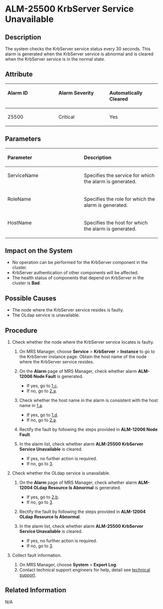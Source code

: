 # ALM-25500 KrbServer Service Unavailable<a name="EN-US_TOPIC_0125376027"></a>

## Description<a name="s3137aa4243a8414c9cf0a7c7627c687f"></a>

The system checks the KrbServer service status every 30 seconds. This alarm is generated when the KrbServer service is abnormal and is cleared when the KrbServer service is in the normal state.

## Attribute<a name="scb545d65ff4b48e29069174ab9b5c9ed"></a>

<a name="en-us_topic_0035998744_table4400500"></a>
<table><thead align="left"><tr id="en-us_topic_0035998744_row63695501"><th class="cellrowborder" valign="top" width="33.33333333333333%" id="mcps1.1.4.1.1"><p id="en-us_topic_0035998744_p59061958"><a name="en-us_topic_0035998744_p59061958"></a><a name="en-us_topic_0035998744_p59061958"></a>Alarm ID</p>
</th>
<th class="cellrowborder" valign="top" width="33.33333333333333%" id="mcps1.1.4.1.2"><p id="en-us_topic_0035998744_p19289328"><a name="en-us_topic_0035998744_p19289328"></a><a name="en-us_topic_0035998744_p19289328"></a>Alarm Severity</p>
</th>
<th class="cellrowborder" valign="top" width="33.33333333333333%" id="mcps1.1.4.1.3"><p id="en-us_topic_0035998744_p18931763"><a name="en-us_topic_0035998744_p18931763"></a><a name="en-us_topic_0035998744_p18931763"></a>Automatically Cleared</p>
</th>
</tr>
</thead>
<tbody><tr id="en-us_topic_0035998744_row57077814"><td class="cellrowborder" valign="top" width="33.33333333333333%" headers="mcps1.1.4.1.1 "><p id="en-us_topic_0035998744_p59900193"><a name="en-us_topic_0035998744_p59900193"></a><a name="en-us_topic_0035998744_p59900193"></a>25500</p>
</td>
<td class="cellrowborder" valign="top" width="33.33333333333333%" headers="mcps1.1.4.1.2 "><p id="en-us_topic_0035998744_p20077469"><a name="en-us_topic_0035998744_p20077469"></a><a name="en-us_topic_0035998744_p20077469"></a>Critical</p>
</td>
<td class="cellrowborder" valign="top" width="33.33333333333333%" headers="mcps1.1.4.1.3 "><p id="en-us_topic_0035998744_p15662289"><a name="en-us_topic_0035998744_p15662289"></a><a name="en-us_topic_0035998744_p15662289"></a>Yes</p>
</td>
</tr>
</tbody>
</table>

## Parameters<a name="scf0fecd9de3a4809bcab4ab7913232ea"></a>

<a name="en-us_topic_0035998744_table60685926"></a>
<table><thead align="left"><tr id="en-us_topic_0035998744_row31278690"><th class="cellrowborder" valign="top" width="50%" id="mcps1.1.3.1.1"><p id="en-us_topic_0035998744_p50545980"><a name="en-us_topic_0035998744_p50545980"></a><a name="en-us_topic_0035998744_p50545980"></a>Parameter</p>
</th>
<th class="cellrowborder" valign="top" width="50%" id="mcps1.1.3.1.2"><p id="en-us_topic_0035998744_p583706"><a name="en-us_topic_0035998744_p583706"></a><a name="en-us_topic_0035998744_p583706"></a>Description</p>
</th>
</tr>
</thead>
<tbody><tr id="en-us_topic_0035998744_row47280229"><td class="cellrowborder" valign="top" width="50%" headers="mcps1.1.3.1.1 "><p id="en-us_topic_0035998744_p4493316"><a name="en-us_topic_0035998744_p4493316"></a><a name="en-us_topic_0035998744_p4493316"></a>ServiceName</p>
</td>
<td class="cellrowborder" valign="top" width="50%" headers="mcps1.1.3.1.2 "><p id="en-us_topic_0035998744_p28414304"><a name="en-us_topic_0035998744_p28414304"></a><a name="en-us_topic_0035998744_p28414304"></a>Specifies the service for which the alarm is generated.</p>
</td>
</tr>
<tr id="en-us_topic_0035998744_row54402144"><td class="cellrowborder" valign="top" width="50%" headers="mcps1.1.3.1.1 "><p id="en-us_topic_0035998744_p44497505"><a name="en-us_topic_0035998744_p44497505"></a><a name="en-us_topic_0035998744_p44497505"></a>RoleName</p>
</td>
<td class="cellrowborder" valign="top" width="50%" headers="mcps1.1.3.1.2 "><p id="en-us_topic_0035998744_p47528147"><a name="en-us_topic_0035998744_p47528147"></a><a name="en-us_topic_0035998744_p47528147"></a>Specifies the role for which the alarm is generated.</p>
</td>
</tr>
<tr id="en-us_topic_0035998744_row25100141"><td class="cellrowborder" valign="top" width="50%" headers="mcps1.1.3.1.1 "><p id="en-us_topic_0035998744_p19845579"><a name="en-us_topic_0035998744_p19845579"></a><a name="en-us_topic_0035998744_p19845579"></a>HostName</p>
</td>
<td class="cellrowborder" valign="top" width="50%" headers="mcps1.1.3.1.2 "><p id="en-us_topic_0035998744_p63988077"><a name="en-us_topic_0035998744_p63988077"></a><a name="en-us_topic_0035998744_p63988077"></a>Specifies the host for which the alarm is generated.</p>
</td>
</tr>
</tbody>
</table>

## Impact on the System<a name="s6c666576994a432082e3f0b47d1b44a9"></a>

-   No operation can be performed for the KrbServer component in the cluster.
-   KrbServer authentication of other components will be affected.
-   The health status of components that depend on KrbServer in the cluster is  **Bad**.

## Possible Causes<a name="se67ea8806c0f4ff188213a1bcc855cbf"></a>

-   The node where the KrbServer service resides is faulty.
-   The OLdap service is unavailable.

## Procedure<a name="sb4f276e6425f498a93e293ce3dd03689"></a>

1.  Check whether the node where the KrbServer service locates is faulty.
    1.  <a name="l9ac9d7d0e43f4995aedfbaefd6648c98"></a>On MRS Manager, choose  **Service**  \>  **KrbServer**  \>  **Instance**  to go to the KrbServer instance page. Obtain the host name of the node where the KrbServer service resides.
    2.  On the  **Alarm**  page of MRS Manager, check whether alarm  **ALM-12006 Node Fault**  is generated.
        -   If yes, go to  [1.c](#l8a718180ff494194b7c9034c414cb644).
        -   If no, go to  [2.a](#l699a821d999f46ddaf5a2a182d64d8b0).

    3.  <a name="l8a718180ff494194b7c9034c414cb644"></a>Check whether the host name in the alarm is consistent with the host name in  [1.a](#l9ac9d7d0e43f4995aedfbaefd6648c98).
        -   If yes, go to  [1.d](#l7d3eb1a206924aa8bdc98d35f198241e).
        -   If no, go to  [2.a](#l699a821d999f46ddaf5a2a182d64d8b0).

    4.  <a name="l7d3eb1a206924aa8bdc98d35f198241e"></a>Rectify the fault by following the steps provided in  **ALM-12006 Node Fault**.
    5.  In the alarm list, check whether alarm  **ALM-25500 KrbServer Service Unavailable**  is cleared.
        -   If yes, no further action is required.
        -   If no, go to  [3](#l17086263f2f14c90be69c88d687d2ff9).

2.  Check whether the OLdap service is unavailable.
    1.  <a name="l699a821d999f46ddaf5a2a182d64d8b0"></a>On the  **Alarm**  page of MRS Manager, check whether alarm  **ALM-12004 OLdap Resource Is Abnormal**  is generated.
        -   If yes, go to  [2.b](#le5e65bf4f10447e9b0a72a20574a24d1).
        -   If no, go to  [3](#l17086263f2f14c90be69c88d687d2ff9).

    2.  <a name="le5e65bf4f10447e9b0a72a20574a24d1"></a>Rectify the fault by following the steps provided in  **ALM-12004 OLdap Resource Is Abnormal**.
    3.  In the alarm list, check whether alarm  **ALM-25500 KrbServer Service Unavailable**  is cleared.
        -   If yes, no further action is required.
        -   If no, go to  [3](#l17086263f2f14c90be69c88d687d2ff9).

3.  <a name="l17086263f2f14c90be69c88d687d2ff9"></a>Collect fault information.
    1.  On MRS Manager, choose  **System**  \>  **Export Log**.
    2.  Contact technical support engineers for help, detail see  [technical support](https://docs.otc.t-systems.com/en-us/public/learnmore.html).


## Related Information<a name="s62e171bf48174535927088b84f0f8883"></a>

N/A

